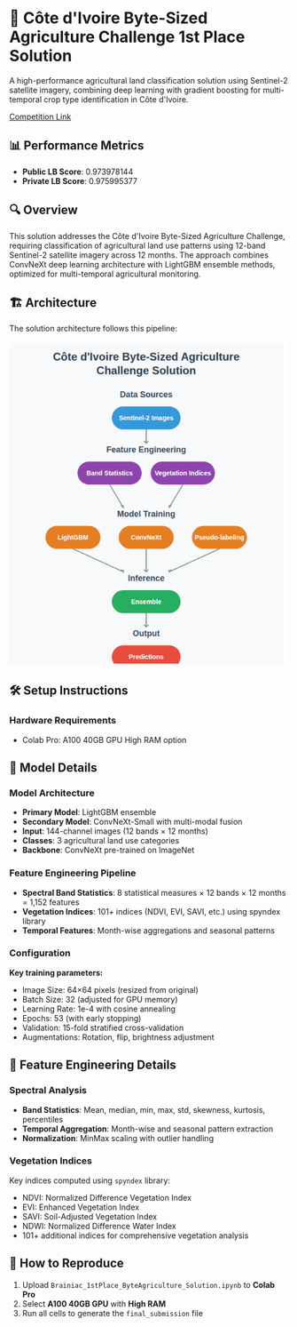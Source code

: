 # 🌾 Côte d'Ivoire Byte-Sized Agriculture Challenge 1st Place Solution

A high-performance agricultural land classification solution using Sentinel-2 satellite imagery, combining deep learning with gradient boosting for multi-temporal crop type identification in Côte d'Ivoire.

[Competition Link](https://zindi.africa/competitions/cote-divoire-byte-sized-agriculture-challenge/leaderboard)
## 📊 Performance Metrics

- **Public LB Score**: 0.973978144  
- **Private LB Score**: 0.975995377

## 🔍 Overview

This solution addresses the Côte d'Ivoire Byte-Sized Agriculture Challenge, requiring classification of agricultural land use patterns using 12-band Sentinel-2 satellite imagery across 12 months. The approach combines ConvNeXt deep learning architecture with LightGBM ensemble methods, optimized for multi-temporal agricultural monitoring.

## 🏗️ Architecture

The solution architecture follows this pipeline:
<p align="center">
  <img src="ByteSolution.png" alt="Pipeline Overview" width="600"/>
</p>


## 🛠️ Setup Instructions

### Hardware Requirements

- Colab Pro: A100 40GB GPU High RAM option

## 🧠 Model Details

### Model Architecture

- **Primary Model**: LightGBM ensemble  
- **Secondary Model**: ConvNeXt-Small with multi-modal fusion  
- **Input**: 144-channel images (12 bands × 12 months)  
- **Classes**: 3 agricultural land use categories  
- **Backbone**: ConvNeXt pre-trained on ImageNet  

### Feature Engineering Pipeline

- **Spectral Band Statistics**: 8 statistical measures × 12 bands × 12 months = 1,152 features  
- **Vegetation Indices**: 101+ indices (NDVI, EVI, SAVI, etc.) using spyndex library  
- **Temporal Features**: Month-wise aggregations and seasonal patterns  

### Configuration

**Key training parameters:**

- Image Size: 64×64 pixels (resized from original)  
- Batch Size: 32 (adjusted for GPU memory)  
- Learning Rate: 1e-4 with cosine annealing  
- Epochs: 53 (with early stopping)  
- Validation: 15-fold stratified cross-validation  
- Augmentations: Rotation, flip, brightness adjustment  

## 🔬 Feature Engineering Details

### Spectral Analysis

- **Band Statistics**: Mean, median, min, max, std, skewness, kurtosis, percentiles  
- **Temporal Aggregation**: Month-wise and seasonal pattern extraction  
- **Normalization**: MinMax scaling with outlier handling  

### Vegetation Indices

Key indices computed using `spyndex` library:

- NDVI: Normalized Difference Vegetation Index  
- EVI: Enhanced Vegetation Index  
- SAVI: Soil-Adjusted Vegetation Index  
- NDWI: Normalized Difference Water Index  
- 101+ additional indices for comprehensive vegetation analysis  

## 📝 How to Reproduce

1. Upload `Brainiac_1stPlace_ByteAgriculture_Solution.ipynb` to **Colab Pro**  
2. Select **A100 40GB GPU** with **High RAM**  
3. Run all cells to generate the `final_submission` file
